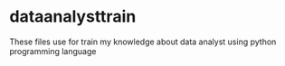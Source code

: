 # dataanalysttrain
These files use for train my knowledge about data analyst using python programming language
